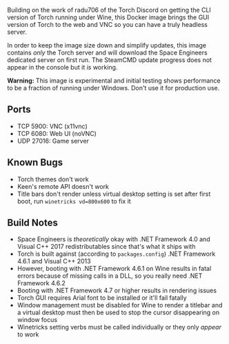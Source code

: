 Building on the work of radu706 of the Torch Discord on getting the CLI version of Torch running under Wine, this Docker image brings the GUI version of Torch to the web and VNC so you can have a truly headless server.

In order to keep the image size down and simplify updates, this image contains *only* the Torch server and will download the Space Engineers dedicated server on first run. The SteamCMD update progress does not appear in the console but it *is* working.

**Warning:** This image is experimental and initial testing shows performance to be a fraction of running under Windows. Don't use it for production use.

Ports
-----
* TCP 5900: VNC (x11vnc)
* TCP 6080: Web UI (noVNC)
* UDP 27016: Game server

Known Bugs
----------
* Torch themes don't work
* Keen's remote API doesn't work
* Title bars don't render unless virtual desktop setting is set after first boot, run `winetricks vd=800x600` to fix it

Build Notes
-----------
* Space Engineers is *theoretically* okay with .NET Framework 4.0 and Visual C++ 2017 redistributables since that's what it ships with
* Torch is built against (according to `packages.config`) .NET Framework 4.6.1 and Visual C++ 2013
* However, booting with .NET Framework 4.6.1 on Wine results in fatal errors because of missing calls in a DLL, so you really need .NET Framework 4.6.2
* Booting with .NET Framework 4.7 or higher results in rendering issues
* Torch GUI requires Arial font to be installed or it'll fail fatally
* Window management must be disabled for Wine to render a titlebar and a virtual desktop must then be used to stop the cursor disappearing on window focus
* Winetricks setting verbs must be called individually or they only *appear* to work